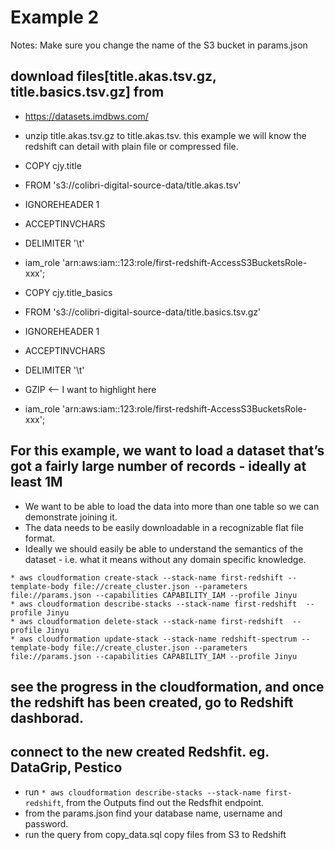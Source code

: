 # Example 2
Notes:
Make sure you change the name of the S3 bucket in params.json

## download files[title.akas.tsv.gz, title.basics.tsv.gz] from
* https://datasets.imdbws.com/
* unzip title.akas.tsv.gz to title.akas.tsv. this example we will know the redshift can detail with plain file or compressed file.

* COPY cjy.title
* FROM 's3://colibri-digital-source-data/title.akas.tsv'
* IGNOREHEADER 1
* ACCEPTINVCHARS
* DELIMITER '\t'
* iam_role 'arn:aws:iam::123:role/first-redshift-AccessS3BucketsRole-xxx';

* COPY cjy.title_basics
* FROM 's3://colibri-digital-source-data/title.basics.tsv.gz'
* IGNOREHEADER 1
* ACCEPTINVCHARS
* DELIMITER '\t'
* GZIP <-- I want to highlight here
* iam_role 'arn:aws:iam::123:role/first-redshift-AccessS3BucketsRole-xxx';


## For this example, we want to load a dataset that’s got a fairly large number of records - ideally at least 1M
* We want to be able to load the data into more than one table so we can demonstrate joining it.
* The data needs to be easily downloadable in a recognizable flat file format.
* Ideally we should easily be able to understand the semantics of the dataset - i.e. what it means without any domain specific knowledge.

```
* aws cloudformation create-stack --stack-name first-redshift --template-body file://create_cluster.json --parameters file://params.json --capabilities CAPABILITY_IAM --profile Jinyu
* aws cloudformation describe-stacks --stack-name first-redshift  --profile Jinyu
* aws cloudformation delete-stack --stack-name first-redshift  --profile Jinyu
* aws cloudformation update-stack --stack-name redshift-spectrum --template-body file://create_cluster.json --parameters file://params.json --capabilities CAPABILITY_IAM --profile Jinyu
```

## see the progress in the cloudformation, and once the redshift has been created, go to Redshift dashborad.


## connect to the new created Redshfit. eg. DataGrip, Pestico
* run ` * aws cloudformation describe-stacks --stack-name first-redshift `, from the Outputs find out the Redsfhit endpoint. 
* from the params.json find your database name, username and password.
* run the query from copy_data.sql copy files from S3 to Redshift

